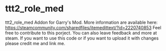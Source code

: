 # ttt2_role_med
ttt2_role_med Addon for Garry's Mod.  More information are available here: https://steamcommunity.com/sharedfiles/itemedittext/?id=2220740853  Feel free to contribute to this porject. You can also leave feedback and more at steam. If you want to use this code or if you want to upload it with changes please credit me and link me.
